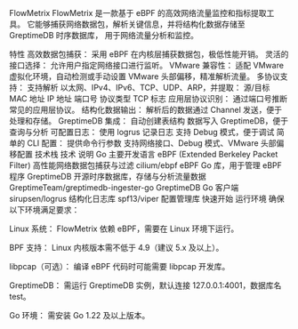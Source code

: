 FlowMetrix
FlowMetrix 是一款基于 eBPF 的高效网络流量监控和指标提取工具。
它能够捕获网络数据包，解析关键信息，并将结构化数据存储至 GreptimeDB 时序数据库，
用于网络流量分析和监控。

特性
高效数据包捕获：
采用 eBPF 在内核层捕获数据包，极低性能开销。
灵活的接口选择：
允许用户指定网络接口进行监听。
VMware 兼容性：
适配 VMware 虚拟化环境，自动检测或手动设置 VMware 头部偏移，精准解析流量。
多协议支持：
支持解析 以太网、IPv4、IPv6、TCP、UDP、ARP，并提取：
源/目标 MAC 地址
IP 地址
端口号
协议类型
TCP 标志
应用层协议识别：
通过端口号推断常见的应用层协议。
结构化数据输出：
解析后的数据通过 Channel 发送，便于处理和存储。
GreptimeDB 集成：
自动创建表结构
数据写入 GreptimeDB，便于查询与分析
可配置日志：
使用 logrus 记录日志
支持 Debug 模式，便于调试
简单的 CLI 配置：
提供命令行参数
支持网络接口、Debug 模式、VMware 头部偏移配置
技术栈
技术	说明
Go	主要开发语言
eBPF (Extended Berkeley Packet Filter)	高性能网络数据包捕获与过滤
cilium/ebpf	eBPF Go 库，用于管理 eBPF 程序
GreptimeDB	开源时序数据库，存储与分析流量数据
GreptimeTeam/greptimedb-ingester-go	GreptimeDB Go 客户端
sirupsen/logrus	结构化日志库
spf13/viper	配置管理库
快速开始
运行环境
确保以下环境满足要求：

Linux 系统：
FlowMetrix 依赖 eBPF，需要在 Linux 环境下运行。

BPF 支持：
Linux 内核版本需不低于 4.9（建议 5.x 及以上）。

libpcap（可选）：
编译 eBPF 代码时可能需要 libpcap 开发库。

GreptimeDB：
需运行 GreptimeDB 实例，默认连接 127.0.0.1:4001，数据库名 test。

Go 环境：
需安装 Go 1.22 及以上版本。
